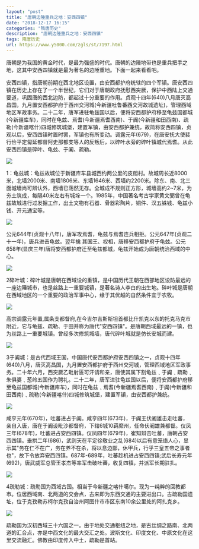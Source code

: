 ```yaml
---
layout: "post"
title: "唐朝边陲重兵之地：安西四镇"
date: "2018-12-17 16:15"
categories: "隋唐历史"
description: "唐朝边陲重兵之地：安西四镇"
tags: 隋唐历史
url: https://www.y5000.com/zgls/st/7197.html
---
```






唐朝是为我国的黄金时代，是最为强盛的时代。唐朝的边陲地带也是重兵把手之地，这其中安西四镇就是最为著名的边陲重地。下面一起来看看吧。

安西四镇，指唐朝前期在西北地区设置，由安西都护府统辖的四个军镇。唐安西四镇在历史上存在了一个半世纪，它们对于唐朝政府抚慰西突厥，保护中西陆上交通要道，巩固唐的西北边防，都起过十分重要的作用。贞观十四年(640)八月唐灭高昌国，九月置安西都护府于西州交河城(今新疆吐鲁番西交河故城遗址)，管理西域地区军政事务。二十二年，唐军进驻龟兹国以后，便将安西都护府移至龟兹国都城(今新疆库车)，同时在龟兹、焉耆(今新疆焉耆西南)、于阗(今新疆和田西南)、疏勒(今新疆喀什)四城修筑城堡，建置军镇，由安西都护兼统，故简称安西四镇，贞观以后，安西四镇时置时罢，军镇也有所变动。调露元年(679)，在唐安抚大使裴行俭平定匐延都督阿史那都支等人的反叛后，以碎叶水旁的碎叶镇城代焉耆。从此安西四镇是碎叶、龟兹、于阗、疏勒。

![](https://img.y5000.com/uploads/allimg/161214/131J95a7-0.jpg)

1：龟兹城：龟兹故城位于新疆库车县城西约两公里的皮朗村。故城周长近8000米，北墙2000米、南墙1806米、东墙1646米、西墙约2200米。除东、南、北三面城墙尚可辨认外，西墙已荡然无存。全城成不规则正方形，城墙高约2~7米，为夯土筑成，每隔40米左右有城垛一个。1985年，中国著名考古学家黄文弼曾在龟兹故城进行过发掘工作，出土文物有石器、骨器彩陶片，铜件、汉五铢钱、龟兹小钱、开元通宝等。

![](https://img.y5000.com/uploads/allimg/161214/131J94225-1.jpg)

公元644年(贞观十八年)，唐军攻焉耆，龟兹与焉耆连兵相拒。公元647年(贞观二十一年)，唐兵进击龟兹。翌年擒
其国王、权相，唐移安西都护府于龟兹。公元658年(显庆三年)唐将安西都护府迁至龟兹都城，龟兹开始成为唐朝统治西域的中心。

![](https://img.y5000.com/uploads/allimg/161214/131J912A-2.jpg)

2碎叶城：碎叶城是唐朝在西域设的重镇，是中国历代王朝在西部地区设防最远的一座边陲城市，也是丝路上一重要城镇，是著名诗人李白的出生地。碎叶城是唐朝在西域地区的一个重要的政治军事中心，缘于其优越的自然条件宜于农牧。

![](https://img.y5000.com/uploads/allimg/161214/131J94V0-3.jpg)

高宗调露元年置,属条支都督府,在今吉尔吉斯斯坦首都比什凯克以东的托克马克市附近，它与龟兹、疏勒、于田并称为唐代"安西四镇"。是唐朝西域最远的一镇，也为丝路上一重要城镇。曾经多次修筑城墙，唐代碎叶城就是仿长安城而建。

![](https://img.y5000.com/uploads/allimg/161214/131J94342-4.jpg)

3于阗城：是古代西域王国，中国唐代安西都护府安西四镇之一，贞观十四年(640)八月，唐灭高昌国，九月置安西都护府于西州交河城，管理西域地区军政事务。二十年六月，西突厥乙毗射匮可汗请和亲，唐使其属下割龟兹﹑于阗﹑疏勒﹑朱俱婆﹑葱岭五国作为聘礼。二十二年，唐军进驻龟兹国以后，便将安西都护府移至龟兹国都城(今新疆库车)，同时在龟兹﹑焉耆(今新疆焉耆西南)﹑于阗(今新疆和田西南)﹑疏勒(今新疆喀什)四城修筑城堡，建置军镇，由安西都护兼统。

![](https://img.y5000.com/uploads/allimg/161214/131J94Z4-5.jpg)

咸亨元年(670年)，吐蕃进占于阗。咸亨四年(673年)，于阗王伏阇雄击走吐蕃，亲自入唐，唐在于阗设毗沙都督府，下辖6城10羁縻州，任命伏阇雄兼都督。仪凤三年(678年)，吐蕃进占安西四镇。仪凤四年(679年)，崔知辩击吐蕃，唐朝占安西四镇。垂拱二年(686)，武则天在平定徐敬业之乱(684)以后有意笼络人心，显示其"务在仁不在广，务在养不在杀，将以息边鄙，休甲兵，行乎三皇五帝之事者也"，故下令放弃安西四镇。687年-689年，吐蕃趁机进占安西四镇;武后长寿元年(692)，唐武威军总管王孝杰等率军击破吐蕃，收复四镇，并派军长期驻扎。

![](https://img.y5000.com/uploads/allimg/161214/131J91S1-6.jpg)

4疏勒城：疏勒国为西域古国。相当于今新疆之喀什噶尔。现为一纯粹的回教都市。位居西域南、北两道的交会点，古来即为东西交通的主要进出口。古疏勒国遗址，位于克孜勒苏柯尔克孜自治州阿图什市市区东南10余公里处的阿扎克乡。

![](https://img.y5000.com/uploads/allimg/161214/131J964X-7.jpg)

疏勒国为汉初西域三十六国之一。由于地处交通枢纽之地，是古丝绸之路南、北两道的汇合点，亦是中西文化的最大交汇之处。波斯文化、印度文化、中原文化在这里交流融汇。佛教由印度传入中土，疏勒是首站。
